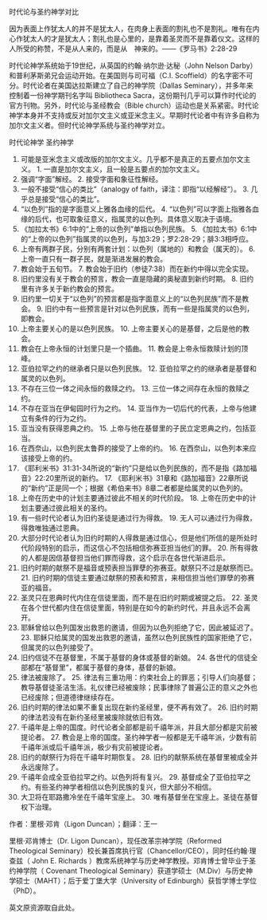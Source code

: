 时代论与圣约神学对比

因为表面上作犹太人的并不是犹太人，在肉身上表面的割礼也不是割礼。唯有在内心作犹太人的才是犹太人；割礼也是心里的，是靠着圣灵而不是靠着仪文。这样的人所受的称赞，不是从人来的，而是从　神来的。——《罗马书》2:28-29

时代论神学系统始于19世纪，从英国的约翰·纳尔逊·达秘（John Nelson Darby）和普利茅斯弟兄会运动开始。在美国则与司可福（C.I. Scoffield）的名字密不可分。时代论者在美国达拉斯建立了自己的神学院（Dallas Seminary），并多年来控制着一份神学期刊名字叫 Bibliotheca Sacra，这份期刊几乎可以算作时代论的官方刊物。另外，时代论与圣经教会（Bible church）运动也是关系紧密。时代论神学本身并不支持或反对加尔文主义或亚米念主义。早期时代论者中有许多自称为加尔文主义者。但时代论神学系统与圣约神学对立。

时代论神学	圣约神学
1. 可能是亚米念主义或改版的加尔文主义。几乎都不是真正的五要点加尔文主义。	1. 一直是加尔文主义，且一般是五要点的加尔文主义。
2. 强调“字面”解经。	2. 接受字面和象征性解经。
3. 一般不接受“信心的类比”（analogy of faith，译注：即指“以经解经”）。	3. 几乎总是接受“信心的类比”。
4. “以色列”指的是字面意义上雅各血缘的后代。	4. “以色列”可以字面上指雅各血缘的后代，也可取象征意义，指属灵的以色列。具体意义取决于语境。
5. 《加拉太书》6:1中的“上帝的以色列”单指以色列民族。	5.  《加拉太书》6:1中的“上帝的以色列”指属灵的以色列，与加3:29；罗2:28-29；腓3:3相呼应。
6. 上帝有两群子民，分别有两套计划：以色列（属地的）和教会（属天的）。	6.  上帝一直只有一群子民，就是渐进发展的教会。
7. 教会始于五旬节。	7.  教会始于旧约（参徒7:38）而在新约中得以完全实现。
8. 旧约里没有关于教会的预言，教会一直是隐藏的奥秘直到新约时期。	8.  旧约里有许多关于新约教会的预言。
9. 旧约里一切关于“以色列”的预言都是指字面意义上的“以色列民族”而不是教会。	9.  旧约中有一些预言是针对以色列民族，而有一些是指属灵的以色列，即教会。
10. 上帝主要关心的是以色列民族。	10.  上帝主要关心的是基督，之后是他的教会。
11. 教会在上帝永恒的计划里只是一个插曲。	11.  教会是上帝永恒救赎计划的顶峰。
12. 亚伯拉罕之约的继承者只是以色列民族。	12.  亚伯拉罕之约的继承者是基督和属灵的以色列。
13. 不存在三位一体之间永恒的救赎之约。	13.  三位一体之间存在永恒的救赎之约。
14. 不存在亚当在伊甸园时行为之约。	14.  亚当作为一切后代的代表，上帝与他建立有条件的行为之约。
15. 亚当没有获得恩典之约。	15.  上帝与他在基督里的子民立定恩典之约，包括亚当。
16. 在西奈山，以色列民太鲁莽的接受了上帝的约。	16.  在西奈山，以色列本来应该接受上帝的约。
17. 《耶利米书》31:31-34所说的“新约”只是给以色列民族的，而不是指《路加福音》22:20里所说的新约。	17.  《耶利米书》31章和《路加福音》22章所说的“新约”正是同一个；根据《希伯来书》8章二者都是给属灵的以色列的。
18. 上帝在历史中的计划主要通过彼此不相关的时代阶段。	18.  上帝在历史中的计划主要通过彼此相关的圣约。
19. 有一些时代论者认为旧约圣徒是通过行为得救。	19.  无人可以通过行为得救，得救唯独通过恩典。
20. 大部分时代论者认为旧约时期的人得救是通过信心，但是他们所信的是所处时代阶段特别的启示，而这信心不包括相信弥赛亚担当他们的罪。	20.  所有得救的人都是因信基督担当他们罪而得救，这个启示在各世代渐进启示。
21. 旧约时期的献祭不是福音或预表担当罪孽的弥赛亚。献祭只不过是献祭而已。	21.  旧约时期的信徒主要通过献祭的预表和预言，来相信担当他们罪孽的弥赛亚的福音。
22. 圣灵只在恩典时代内住在信徒里面，而不是在旧约时期或被提之后。	22.  圣灵在各个世代都内住在信徒里面，特别是在如今的新约时代，并且永远不会离开。
23. 耶稣曾给以色列国发出救恩的邀请，但因为以色列拒绝了它，因此被延迟了。	23.  耶稣只给属灵的国发出救恩的邀请，虽然以色列民族性的国家拒绝了它，但属灵的以色列接受了。
24. 旧约信徒不在基督里，不属于基督的身体或基督的新娘。	24.  各世代的信徒全部都在“基督里”，都属于基督的身体，基督的新娘。
25. 律法被废除了。	25.  律法有三重功用：约束社会上的罪恶；引导人们向基督；教导基督徒圣洁生活。礼仪律已经被废除；民事律除了普遍公正的意义之外也已经废除；但道德律继续存在。
26. 旧约时期的律法如果不重复出现在新约圣经里，便不再有效了。	26.  旧约时期的律法若没有在新约圣经里被废除就依旧有效。
27. 千禧年是上帝的国度。时代论者全部都是前千禧年派，并且大部分都是灾前被提论者。	27.  教会是上帝的国度。圣约神学者一般都是无千禧年派，少数有前千禧年派或后千禧年派，极少有灾前被提论者。
28. 旧约的献祭行为将在千禧年时期恢复。	28.  旧约的献祭系统在基督里被成全并永远废除了。
29. 千禧年会成全亚伯拉罕之约。以色列将有复兴。	29.  基督成全了亚伯拉罕之约。有些圣约神学者相信以色列民族的复兴，但大部分不相信。
30. 大卫将在耶路撒冷坐在千禧年宝座上。	30.  唯有基督坐在宝座上。圣徒在基督权下治理。
 

作者：里根·邓肯（Ligon Duncan）；翻译：王一

里根·邓肯博士（Dr. Ligon Duncan），现任改革宗神学院（Reformed Theological Seminary）校长兼首席执行官（Chancellor/CEO），同时任约翰·理查兹（ John E. Richards ）教席系统神学与历史神学教授。邓肯博士曾毕业于圣约神学院（ Covenant Theological Seminary）获道学硕士（M.Div）与历史神学硕士（MAHT）；后于爱丁堡大学（University of Edinburgh）获哲学博士学位（PhD）。

英文原资源取自此处。